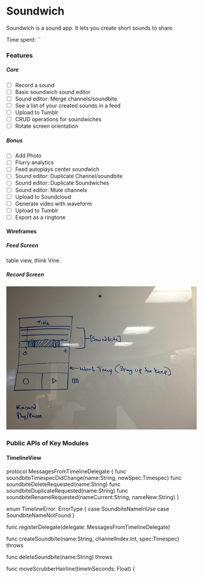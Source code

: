 # Soundwich

Soundwich is a sound app. It lets you create short sounds to share.

Time spent: ``

### Features

##### Core
- [ ] Record a sound
- [ ] Basic soundwich sound editor
- [ ] Sound editor: Merge channels/soundbite
- [ ] See a list of your created sounds in a feed
- [ ] Upload to Tumblr
- [ ] CRUD operations for soundwiches
- [ ] Rotate screen orientation

##### Bonus
- [ ] Add Photo
- [ ] Flurry analytics
- [ ] Feed autoplays center soundwich
- [ ] Sound editor: Duplicate Channel/soundbite
- [ ] Sound editor: Duplicate Soundwiches
- [ ] Sound editor: Mute channels
- [ ] Upload to Soundcloud
- [ ] Generate video with waveform
- [ ] Upload to Tumblr
- [ ] Export as a ringtone

#### Wireframes

##### Feed Screen

table view, think Vine.

##### Record Screen

![Wireframes](wireframes/record.jpg)



### Public APIs of Key Modules

#### TimelineView

protocol MessagesFromTimelineDelegate {
    func soundbiteTimespecDidChange(name:String, newSpec:Timespec)
    func soundbiteDeleteRequested(name:String)
    func soundbiteDuplicateRequested(name:String)
    func soundbiteRenameRequested(nameCurrent:String, nameNew:String)
}


enum TimelineError: ErrorType {
    case SoundbiteNameInUse
    case SoundbiteNameNotFound
}


func registerDelegate(delegate: MessagesFromTimelineDelegate)

func createSoundbite(name:String, channelIndex:Int, spec:Timespec) throws

func deleteSoundbite(name:String) throws

func moveScrubberHairline(timeInSeconds: Float) {

